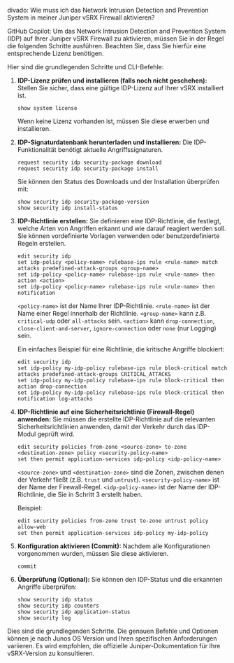 divado: Wie muss ich das Network Intrusion Detection and Prevention System in meiner Juniper vSRX Firewall aktivieren?

GitHub Copilot: Um das Network Intrusion Detection and Prevention System (IDP) auf Ihrer Juniper vSRX Firewall zu aktivieren, müssen Sie in der Regel die folgenden Schritte ausführen. Beachten Sie, dass Sie hierfür eine entsprechende Lizenz benötigen.

Hier sind die grundlegenden Schritte und CLI-Befehle:

1.  **IDP-Lizenz prüfen und installieren (falls noch nicht geschehen):**
    Stellen Sie sicher, dass eine gültige IDP-Lizenz auf Ihrer vSRX installiert ist.
    ```shell
    show system license
    ```
    Wenn keine Lizenz vorhanden ist, müssen Sie diese erwerben und installieren.

2.  **IDP-Signaturdatenbank herunterladen und installieren:**
    Die IDP-Funktionalität benötigt aktuelle Angriffssignaturen.
    ```shell
    request security idp security-package download
    request security idp security-package install
    ```
    Sie können den Status des Downloads und der Installation überprüfen mit:
    ```shell
    show security idp security-package-version
    show security idp install-status
    ```

3.  **IDP-Richtlinie erstellen:**
    Sie definieren eine IDP-Richtlinie, die festlegt, welche Arten von Angriffen erkannt und wie darauf reagiert werden soll. Sie können vordefinierte Vorlagen verwenden oder benutzerdefinierte Regeln erstellen.
    ```shell
    edit security idp
    set idp-policy <policy-name> rulebase-ips rule <rule-name> match attacks predefined-attack-groups <group-name>
    set idp-policy <policy-name> rulebase-ips rule <rule-name> then action <action>
    set idp-policy <policy-name> rulebase-ips rule <rule-name> then notification
    ```
    `<policy-name>` ist der Name Ihrer IDP-Richtlinie.
    `<rule-name>` ist der Name einer Regel innerhalb der Richtlinie.
    `<group-name>` kann z.B. `critical-udp` oder `all-attacks` sein.
    `<action>` kann `drop-connection`, `close-client-and-server`, `ignore-connection` oder `none` (nur Logging) sein.

    Ein einfaches Beispiel für eine Richtlinie, die kritische Angriffe blockiert:
    ```shell
    edit security idp
    set idp-policy my-idp-policy rulebase-ips rule block-critical match attacks predefined-attack-groups CRITICAL_ATTACKS
    set idp-policy my-idp-policy rulebase-ips rule block-critical then action drop-connection
    set idp-policy my-idp-policy rulebase-ips rule block-critical then notification log-attacks
    ```

4.  **IDP-Richtlinie auf eine Sicherheitsrichtlinie (Firewall-Regel) anwenden:**
    Sie müssen die erstellte IDP-Richtlinie auf die relevanten Sicherheitsrichtlinien anwenden, damit der Verkehr durch das IDP-Modul geprüft wird.
    ```shell
    edit security policies from-zone <source-zone> to-zone <destination-zone> policy <security-policy-name>
    set then permit application-services idp-policy <idp-policy-name>
    ```
    `<source-zone>` und `<destination-zone>` sind die Zonen, zwischen denen der Verkehr fließt (z.B. `trust` und `untrust`).
    `<security-policy-name>` ist der Name der Firewall-Regel.
    `<idp-policy-name>` ist der Name der IDP-Richtlinie, die Sie in Schritt 3 erstellt haben.

    Beispiel:
    ```shell
    edit security policies from-zone trust to-zone untrust policy allow-web
    set then permit application-services idp-policy my-idp-policy
    ```

5.  **Konfiguration aktivieren (Commit):**
    Nachdem alle Konfigurationen vorgenommen wurden, müssen Sie diese aktivieren.
    ```shell
    commit
    ```

6.  **Überprüfung (Optional):**
    Sie können den IDP-Status und die erkannten Angriffe überprüfen:
    ```shell
    show security idp status
    show security idp counters
    show security idp application-status
    show security log
    ```

Dies sind die grundlegenden Schritte. Die genauen Befehle und Optionen können je nach Junos OS Version und Ihren spezifischen Anforderungen variieren. Es wird empfohlen, die offizielle Juniper-Dokumentation für Ihre vSRX-Version zu konsultieren.